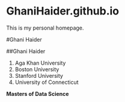 # GhaniHaider.github.io
This is my personal homepage.

#Ghani Haider

##Ghani Haider

1. Aga Khan University 
2. Boston University
3. Stanford University
4. University of Connecticut

**Masters of Data Science**

